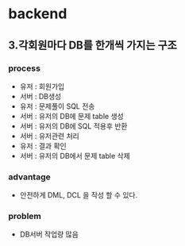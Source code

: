 # backend

## 3.각회원마다 DB를 한개씩 가지는 구조

### process
- 유저 : 회원가입
- 서버 : DB생성
- 유저 : 문제풀이 SQL 전송
- 서버 : 유저의 DB에 문제 table 생성
- 서버 : 유저의 DB에 SQL 적용후 반환
- 서버 : 유저관련 처리
- 유저 : 결과 확인
- 서버 : 유저의 DB에서 문제 table 삭제

### advantage
- 안전하게 DML, DCL 을 작성 할 수 있다. 

### problem
- DB서버 작업량 많음

